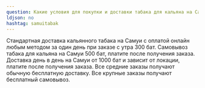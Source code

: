 ```yaml
---
question: Какие условия для покупки и доставки табака для кальяна на Самуи?
ldjson: no
hashtag: samuitabak
---
```


Стандартная доставка кальянного табака на Самуи с оплатой онлайн любым методом за один день при заказе с утра 300 бат. Самовывоз табака для кальяна на Самуи 500 бат, платите после получения заказа. Доставка день в день на Самуи от 1000 бат и зависит от локации, платите после получения заказа. Все средние заказы получают обычную бесплатную доставку. Все крупные заказы получают бесплатный самовывоз.
